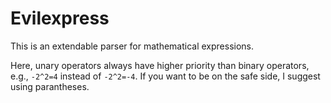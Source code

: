 # Evilexpress

This is an extendable parser for mathematical expressions.

Here, unary operators always have higher priority than binary operators, e.g., 
`-2^2=4` instead of `-2^2=-4`. If you want to be on the safe side, I suggest using parantheses.